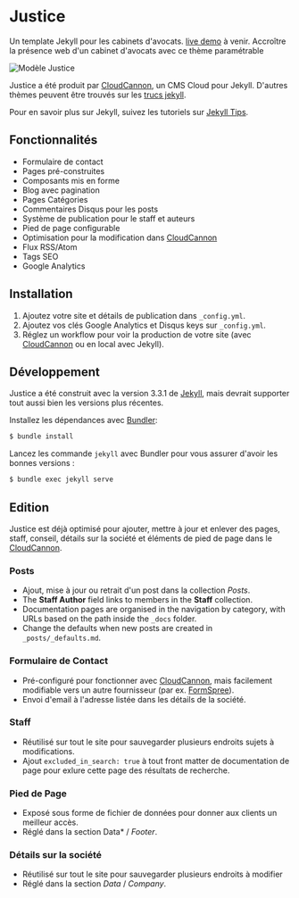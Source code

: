 # Justice

Un template Jekyll pour les cabinets d'avocats.
[live demo](https://grey-grouse.cloudvent.net/) à venir.
Accroître la présence web d'un cabinet d'avocats avec ce thème paramétrable

![Modèle Justice](images/_screenshot.png)

Justice a été produit par [CloudCannon](http://cloudcannon.com/), un CMS Cloud pour Jekyll.
D'autres thèmes peuvent être trouvés sur les [trucs jekyll](http://jekyll.tips/templates/).

Pour en savoir plus sur Jekyll, suivez les tutoriels sur [Jekyll Tips](http://jekyll.tips/).

## Fonctionnalités

* Formulaire de contact
* Pages pré-construites
* Composants mis en forme
* Blog avec pagination
* Pages Catégories
* Commentaires Disqus pour les posts
* Système de publication pour le staff et auteurs
* Pied de page configurable
* Optimisation pour la modification dans [CloudCannon](http://cloudcannon.com/)
* Flux RSS/Atom
* Tags SEO
* Google Analytics

## Installation

1. Ajoutez votre site et détails de publication dans `_config.yml`.
2. Ajoutez vos clés Google Analytics et Disqus keys sur `_config.yml`.
3. Réglez un workflow pour voir la production de votre site (avec [CloudCannon](https://app.cloudcannon.com/) ou en local avec Jekyll).

## Développement

Justice a été construit avec la version 3.3.1 de [Jekyll](http://jekyllrb.com/), mais devrait supporter tout aussi bien les versions plus récentes.

Installez les dépendances avec [Bundler](http://bundler.io/):

~~~bash
$ bundle install
~~~

Lancez les commande `jekyll` avec Bundler pour vous assurer d'avoir les bonnes versions :

~~~bash
$ bundle exec jekyll serve
~~~

## Edition

Justice est déjà optimisé pour ajouter, mettre à jour et enlever des pages, staff, conseil, détails sur la société et éléments de pied de page dans le [CloudCannon](https://app.cloudcannon.com/).

### Posts

* Ajout, mise à jour ou retrait d'un post dans la collection *Posts*.
* The **Staff Author** field links to members in the **Staff** collection.
* Documentation pages are organised in the navigation by category, with URLs based on the path inside the `_docs` folder.
* Change the defaults when new posts are created in `_posts/_defaults.md`.

### Formulaire de Contact

  * Pré-configuré pour fonctionner avec [CloudCannon](https://app.cloudcannon.com/), mais facilement modifiable vers un autre fournisseur (par ex. [FormSpree](https://formspree.io/)).
* Envoi d'email à l'adresse listée dans les détails de la société.

### Staff

* Réutilisé sur tout le site pour sauvegarder plusieurs endroits sujets à modifications.
* Ajout `excluded_in_search: true` à tout front matter de documentation de page pour exlure cette page des résultats de recherche.

### Pied de Page

* Exposé sous forme de fichier de données pour donner aux clients un meilleur accès.
* Réglé dans la section Data* / *Footer*.

### Détails sur la société

* Réutilisé sur tout le site pour sauvegarder plusieurs endroits à modifier
* Réglé dans la section *Data* / *Company*.
